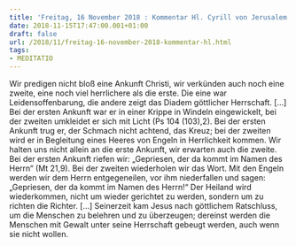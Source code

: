 ```yaml
---
title: 'Freitag, 16 November 2018 : Kommentar Hl. Cyrill von Jerusalem'
date: 2018-11-15T17:47:00.001+01:00
draft: false
url: /2018/11/freitag-16-november-2018-kommentar-hl.html
tags: 
- MEDITATIO
---
```


Wir predigen nicht bloß eine Ankunft Christi, wir verkünden auch noch eine zweite, eine noch viel herrlichere als die erste. Die eine war Leidensoffenbarung, die andere zeigt das Diadem göttlicher Herrschaft. \[...\] Bei der ersten Ankunft war er in einer Krippe in Windeln eingewickelt, bei der zweiten umkleidet er sich mit Licht (Ps 104 (103),2). Bei der ersten Ankunft trug er, der Schmach nicht achtend, das Kreuz; bei der zweiten wird er in Begleitung eines Heeres von Engeln in Herrlichkeit kommen. Wir halten uns nicht allein an die erste Ankunft, wir erwarten auch die zweite. Bei der ersten Ankunft riefen wir: „Gepriesen, der da kommt im Namen des Herrn“ (Mt 21,9). Bei der zweiten wiederholen wir das Wort. Mit den Engeln werden wir dem Herrn entgegeneilen, vor ihm niederfallen und sagen: „Gepriesen, der da kommt im Namen des Herrn!“ Der Heiland wird wiederkommen, nicht um wieder gerichtet zu werden, sondern um zu richten die Richter. \[...\] Seinerzeit kam Jesus nach göttlichem Ratschluss, um die Menschen zu belehren und zu überzeugen; dereinst werden die Menschen mit Gewalt unter seine Herrschaft gebeugt werden, auch wenn sie nicht wollen.
